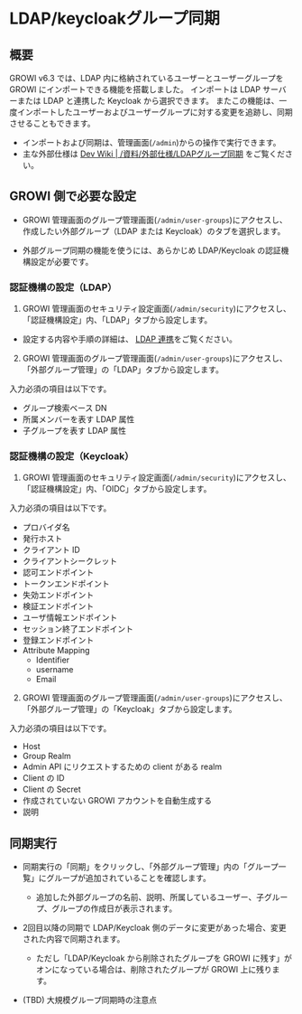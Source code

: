 # LDAP/keycloakグループ同期

## 概要

GROWI v6.3 では、LDAP 内に格納されているユーザーとユーザーグループを GROWI にインポートできる機能を搭載しました。
インポートは LDAP サーバーまたは LDAP と連携した Keycloak から選択できます。
またこの機能は、一度インポートしたユーザーおよびユーザーグループに対する変更を追跡し、同期させることもできます。

- インポートおよび同期は、管理画面(`/admin`)からの操作で実行できます。
- 主な外部仕様は [Dev Wiki | /資料/外部仕様/LDAPグループ同期](https://dev.growi.org/646d5637019e02272a42cf86) をご覧ください。

## GROWI 側で必要な設定

- GROWI 管理画面のグループ管理画面(`/admin/user-groups`)にアクセスし、作成したい外部グループ（LDAP または Keycloak）のタブを選択します。

- 外部グループ同期の機能を使うには、あらかじめ LDAP/Keycloak の認証機構設定が必要です。

### 認証機構の設定（LDAP）

1. GROWI 管理画面のセキュリティ設定画面(`/admin/security`)にアクセスし、「認証機構設定」内、「LDAP」タブから設定します。

- 設定する内容や手順の詳細は、 [LDAP 連携](/ja/admin-guide/management-cookbook/ldap.html)をご覧ください。

2. GROWI 管理画面のグループ管理画面(`/admin/user-groups`)にアクセスし、「外部グループ管理」の「LDAP」タブから設定します。

入力必須の項目は以下です。

- グループ検索ベース DN
- 所属メンバーを表す LDAP 属性
- 子グループを表す LDAP 属性

### 認証機構の設定（Keycloak）

 1. GROWI 管理画面のセキュリティ設定画面(`/admin/security`)にアクセスし、「認証機構設定」内、「OIDC」タブから設定します。

入力必須の項目は以下です。

- プロバイダ名
- 発行ホスト
- クライアント ID
- クライアントシークレット
- 認可エンドポイント
- トークンエンドポイント
- 失効エンドポイント
- 検証エンドポイント
- ユーザ情報エンドポイント
- セッション終了エンドポイント
- 登録エンドポイント
- Attribute Mapping
  - Identifier
  - username
  - Email

2. GROWI 管理画面のグループ管理画面(`/admin/user-groups`)にアクセスし、「外部グループ管理」の「Keycloak」タブから設定します。

入力必須の項目は以下です。

- Host
- Group Realm
- Admin API にリクエストするための client がある realm
- Client の ID
- Client の Secret
- 作成されていない GROWI アカウントを自動生成する
- 説明

## 同期実行

- 同期実行の「同期」をクリックし、「外部グループ管理」内の「グループ一覧」にグループが追加されていることを確認します。
  - 追加した外部グループの名前、説明、所属しているユーザー、子グループ、グループの作成日が表示されます。

- 2回目以降の同期で LDAP/Keycloak 側のデータに変更があった場合、変更された内容で同期されます。
  - ただし「LDAP/Keycloak から削除されたグループを GROWI に残す」がオンになっている場合は、削除されたグループが GROWI 上に残ります。

- (TBD) 大規模グループ同期時の注意点
